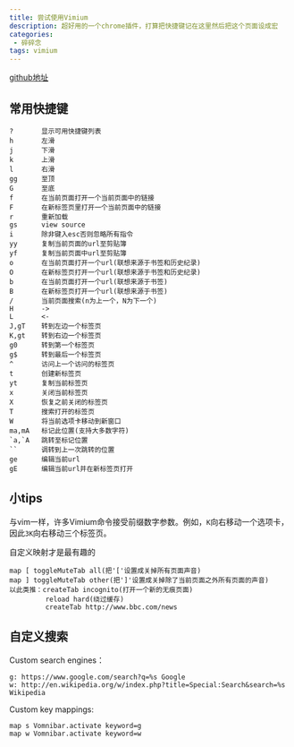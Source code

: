 ```yaml
---
title: 尝试使用Vimium
description: 超好用的一个chrome插件，打算把快捷键记在这里然后把这个页面设成宏
categories:
 - 碎碎念
tags: vimium
---
```


[github地址](https://github.com/philc/vimium)

## 常用快捷键

```
?       显示可用快捷键列表
h       左滑
j       下滑
k       上滑
l       右滑
gg      至顶
G       至底
f       在当前页面打开一个当前页面中的链接
F       在新标签页里打开一个当前页面中的链接
r       重新加载
gs      view source
i       除非键入esc否则忽略所有指令
yy      复制当前页面的url至剪贴簿
yf      复制当前页面中url至剪贴簿
o       在当前页面打开一个url(联想来源于书签和历史纪录)
O       在新标签页打开一个url(联想来源于书签和历史纪录)
b       在当前页面打开一个url(联想来源于书签)
B       在新标签页打开一个url(联想来源于书签)
/       当前页面搜索(n为上一个，N为下一个)
H       ->
L       <-
J,gT    转到左边一个标签页
K,gt    转到右边一个标签页
g0      转到第一个标签页
g$      转到最后一个标签页
^       访问上一个访问的标签页
t       创建新标签页
yt      复制当前标签页
x       关闭当前标签页
X       恢复之前关闭的标签页
T       搜索打开的标签页
W       将当前选项卡移动到新窗口
ma,mA   标记此位置(支持大多数字符)
`a,`A   跳转至标记位置
``      调转到上一次跳转的位置
ge      编辑当前url
gE      编辑当前url并在新标签页打开
```

## 小tips

与vim一样，许多Vimium命令接受前缀数字参数。例如，`K`向右移动一个选项卡，因此`3K`向右移动三个标签页。

自定义映射才是最有趣的

```
map [ toggleMuteTab all(把'['设置成关掉所有页面声音)
map ] toggleMuteTab other(把']'设置成关掉除了当前页面之外所有页面的声音)
以此类推：createTab incognito(打开一个新的无痕页面)
         reload hard(绕过缓存)
         createTab http://www.bbc.com/news
```

## 自定义搜索

Custom search engines：

```
g: https://www.google.com/search?q=%s Google
w: http://en.wikipedia.org/w/index.php?title=Special:Search&search=%s Wikipedia
```

Custom key mappings:

```
map s Vomnibar.activate keyword=g
map w Vomnibar.activate keyword=w
```